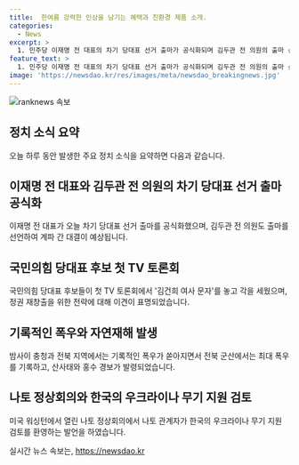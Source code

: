 ```yaml
---
title:  한여름 강력한 인상을 남기는 혜택과 친환경 제품 소개.
categories:
  - News
excerpt: >
  1. 민주당 이재명 전 대표의 차기 당대표 선거 출마가 공식화되며 김두관 전 의원의 출마 선언으로 계파 간 대결이 예상됩니다. 2. 국민의힘 당대표 후보 첫 TV 토론회에서 김건희 여사 문자를 둘러싼 논란이 고조되고 각각의 입장차가 드러났습니다. 3. 밤사이 충청과 전북 등 일부 지역에서 기록적인 폭우가 쏟아져 전북 군산에서 최대 폭우를 경험하며 산사태와 홍수 경보가 발령됐습니다. 4. 나토 정상회의가 미국 워싱턴에서 열리며 나토 관계자는 한국의 우크라이나 무기 지원 검토를 환영한다고 전했습니다.
feature_text: >
  1. 민주당 이재명 전 대표의 차기 당대표 선거 출마가 공식화되며 김두관 전 의원의 출마 선언으로 계파 간 대결이 예상됩니다. 2. 국민의힘 당대표 후보 첫 TV 토론회에서 김건희 여사 문자를 둘러싼 논란이 고조되고 각각의 입장차가 드러났습니다. 3. 밤사이 충청과 전북 등 일부 지역에서 기록적인 폭우가 쏟아져 전북 군산에서 최대 폭우를 경험하며 산사태와 홍수 경보가 발령됐습니다. 4. 나토 정상회의가 미국 워싱턴에서 열리며 나토 관계자는 한국의 우크라이나 무기 지원 검토를 환영한다고 전했습니다.
image: 'https://newsdao.kr/res/images/meta/newsdao_breakingnews.jpg'
---
```


<p><img src="https://newsdao.kr/res/images/meta/newsdao_breakingnews.jpg" alt="ranknews 속보" /></p>

<h2 data-ke-size="size26">정치 소식 요약</h2>

<p data-ke-size="size16">오늘 하루 동안 발생한 주요 정치 소식을 요약하면 다음과 같습니다.</p>

<h2>이재명 전 대표와 김두관 전 의원의 차기 당대표 선거 출마 공식화</h2>

<p data-ke-size="size16">이재명 전 대표가 오늘 차기 당대표 선거 출마를 공식화했으며, 김두관 전 의원도 출마를 선언하여 계파 간 대결이 예상됩니다.</p>

<h2>국민의힘 당대표 후보 첫 TV 토론회</h2>

<p data-ke-size="size16">국민의힘 당대표 후보들이 첫 TV 토론회에서 '김건희 여사 문자'를 놓고 각을 세웠으며, 정권 재창출을 위한 전략에 대해 이견이 표명되었습니다.</p>

<h2>기록적인 폭우와 자연재해 발생</h2>

<p data-ke-size="size16">밤사이 충청과 전북 지역에서는 기록적인 폭우가 쏟아지면서 전북 군산에서는 최대 폭우를 기록하고, 산사태와 홍수 경보가 발령되었습니다.</p>

<h2>나토 정상회의와 한국의 우크라이나 무기 지원 검토</h2>

<p data-ke-size="size16">미국 워싱턴에서 열린 나토 정상회의에서 나토 관계자가 한국의 우크라이나 무기 지원 검토를 환영하는 발언을 하였습니다.</p>
실시간 뉴스 속보는, <a href="https://newsdao.kr" rel="dofollow">https://newsdao.kr</a>


